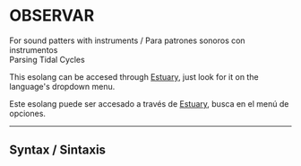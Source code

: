 # OBSERVAR

For sound patters with instruments / Para patrones sonoros con instrumentos <br/>
Parsing Tidal Cycles <br/>

This esolang can be accesed through [Estuary](https://estuary.mcmaster.ca/), just look for it on the language's dropdown menu. <br/>

Este esolang puede ser accesado a través de [Estuary](https://estuary.mcmaster.ca/), busca en el menú de opciones.

____________________________________________

## Syntax / Sintaxis
